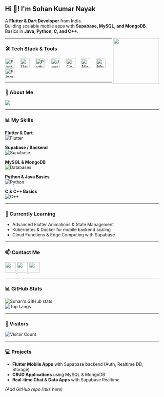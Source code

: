 <h2 align="left">Hi 👋! I'm Sohan Kumar Nayak</h2>
<p align="left">
  A <strong>Flutter & Dart Developer</strong> from India.<br>
  Building scalable mobile apps with <strong>Supabase, MySQL, and MongoDB</strong>.<br>
  Basics in <strong>Java, Python, C, and C++</strong>.
</p>

<img align="right" height="150" src="https://tenor.com/gTWhQuVyJPK.gif" />

---

### 🛠️ Tech Stack & Tools
<div align="left">
  <img src="https://cdn.jsdelivr.net/gh/devicons/devicon/icons/flutter/flutter-original.svg" height="30" alt="Flutter" />
  <img width="12"/>
  <img src="https://cdn.jsdelivr.net/gh/devicons/devicon/icons/dart/dart-original.svg" height="30" alt="Dart" />
  <img width="12"/>
  <img src="https://cdn.jsdelivr.net/gh/devicons/devicon/icons/python/python-original.svg" height="30" alt="Python" />
  <img width="12"/>
  <img src="https://cdn.jsdelivr.net/gh/devicons/devicon/icons/java/java-original.svg" height="30" alt="Java" />
  <img width="12"/>
  <img src="https://cdn.jsdelivr.net/gh/devicons/devicon/icons/cplusplus/cplusplus-original.svg" height="30" alt="C++" />
  <img width="12"/>
  <img src="https://cdn.jsdelivr.net/gh/devicons/devicon/icons/mysql/mysql-original.svg" height="30" alt="MySQL" />
  <img width="12"/>
  <img src="https://cdn.jsdelivr.net/gh/devicons/devicon/icons/mongodb/mongodb-original.svg" height="30" alt="MongoDB" />
  <img width="12"/>
  <img src="https://cdn.jsdelivr.net/gh/devicons/devicon/icons/figma/figma-original.svg" height="30" alt="Figma" />
</div>

---

### 💬 About Me
<p align="left">
  <strong>
    <a href="https://github.com/yourusername" target="_blank">
      <img src="https://readme-typing-svg.herokuapp.com?font=Fira+Code&size=22&color=00F0FF&width=450&lines=Flutter+Developer;Supabase+Backend;Database+Enthusiast" />
    </a>
  </strong>
</p>

---

### 📊 My Skills

**Flutter & Dart**  
![Flutter](https://progress-bar.dev/90/?title=Flutter)  

**Supabase / Backend**  
![Supabase](https://progress-bar.dev/80/?title=Supabase)  

**MySQL & MongoDB**  
![Databases](https://progress-bar.dev/75/?title=Databases)  

**Python & Java Basics**  
![Python](https://progress-bar.dev/70/?title=Python+Java)  

**C & C++ Basics**  
![C++](https://progress-bar.dev/60/?title=C++)

---

### 🌱 Currently Learning
- Advanced Flutter Animations & State Management  
- Kubernetes & Docker for mobile backend scaling  
- Cloud Functions & Edge Computing with Supabase  

---

### 📫 Contact Me
<div align="left">
  <a href="mailto:your.email@example.com">
    <img src="https://img.shields.io/static/v1?message=Gmail&logo=gmail&label=&color=D14836&logoColor=white&labelColor=&style=for-the-badge" height="35" />
  </a>
  <a href="https://www.linkedin.com/in/yourprofile/">
    <img src="https://img.shields.io/badge/LinkedIn-0A66C2?style=for-the-badge&logo=linkedin&logoColor=white" height="35" />
  </a>
  <a href="https://github.com/yourusername">
    <img src="https://img.shields.io/badge/GitHub-181717?style=for-the-badge&logo=github&logoColor=white" height="35" />
  </a>
</div>

---

### 📊 GitHub Stats
![Sohan's GitHub stats](https://github-readme-stats.vercel.app/api?username=yourusername&show_icons=true&theme=radical)  
![Top Langs](https://github-readme-stats.vercel.app/api/top-langs/?username=yourusername&hide=html,css&layout=compact&theme=radical)

---

### 👀 Visitors
![Visitor Count](https://profile-counter.glitch.me/yourusername/count.svg)

---

### 💻 Projects
- **Flutter Mobile Apps** with Supabase backend (Auth, Realtime DB, Storage)  
- **CRUD Applications** using MySQL & MongoDB  
- **Real-time Chat & Data Apps** with Supabase Realtime  

*(Add GitHub repo links here)*
